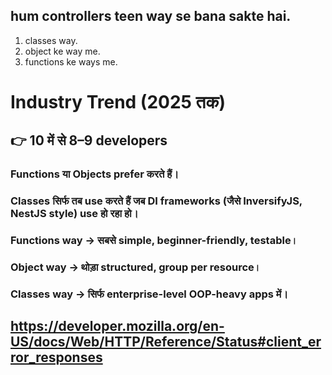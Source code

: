## hum controllers teen way se bana sakte hai.

1. classes way.
2. object ke way me.
3. functions ke ways me.

# Industry Trend (2025 तक)

## 👉 10 में से 8–9 developers

### Functions या Objects prefer करते हैं।

### Classes सिर्फ तब use करते हैं जब DI frameworks (जैसे InversifyJS, NestJS style) use हो रहा हो।

### Functions way → सबसे simple, beginner-friendly, testable।

### Object way → थोड़ा structured, group per resource।

### Classes way → सिर्फ enterprise-level OOP-heavy apps में।

## https://developer.mozilla.org/en-US/docs/Web/HTTP/Reference/Status#client_error_responses
